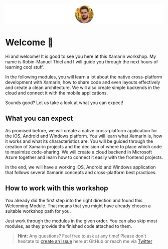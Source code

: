 ![Robin-Manuel Thiel](../Misc/profileimagecircle.png)

# Welcome 🎉
Hi and welcome! It is good to see you here at this Xamarin workshop. My name is Robin-Manuel Thiel and I will guide you through the next hours of learning cool stuff.

In the following modules, you will learn a lot about the native cross-platform development with Xamarin, how to share code and even layouts effectively and create a clean architecture. We will also create simple backends in the cloud and connect it with the mobile applications.

Sounds good? Let us take a look at what you can expect!

## What you can expect
As promised before, we will create a native cross-platform application for the iOS, Android and Windows platform. You will learn what Xamarin is, how it works and what its characteristics are. You will be guided through the creation of Xamarin projects and the decision of where to place which code to maximize code-sharing. We will create a cloud backend in Microsoft Azure together and learn how to connect it easily with the frontend projects.

In the end, we will have a working iOS, Android and Windows application that follows several Xamarin concepts and cross-platform best practices.

## How to work with this workshop
You already did the first step into the right direction and found this Welcoming Module. That means that you might have already chosen a suitable workshop path for you.

Just work through the modules in the given order. You can also skip most modules, as they provide the finished code attached to them.

> **Hint:** Any questions? Feel free to ask at any time! Please don't hesitate to [create an issue](../../../issues) here at GitHub or reach me via [Twitter](https://twitter.com/einRobby)
